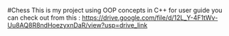 #Chess 
This is my project using OOP concepts in C++ for user guide you can check out from this : https://drive.google.com/file/d/12L_Y-4F1tWv-Uu8AQ8R8ndHoezyxnDaR/view?usp=drive_link
